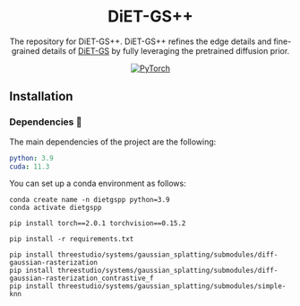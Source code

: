 <p align="center">
  <h1 align="center">DiET-GS++ </h1>
  <p align="center">
  The repository for DiET-GS++. DiET-GS++ refines the edge details and fine-grained details of <a href="https://github.com/DiET-GS/DiET-GS">DiET-GS</a> by fully leveraging the pretrained diffusion prior.
  </p>
  <div align="center">
  <a href="https://pytorch.org/get-started/locally/"><img alt="PyTorch" src="https://img.shields.io/badge/PyTorch-ee4c2c?logo=pytorch&logoColor=white"></a>
  </div>
</p>

## Installation
### Dependencies :memo:
The main dependencies of the project are the following:
```yaml
python: 3.9
cuda: 11.3
```
You can set up a conda environment as follows:
```
conda create name -n dietgspp python=3.9
conda activate dietgspp

pip install torch==2.0.1 torchvision==0.15.2

pip install -r requirements.txt

pip install threestudio/systems/gaussian_splatting/submodules/diff-gaussian-rasterization
pip install threestudio/systems/gaussian_splatting/submodules/diff-gaussian-rasterization_contrastive_f
pip install threestudio/systems/gaussian_splatting/submodules/simple-knn
```